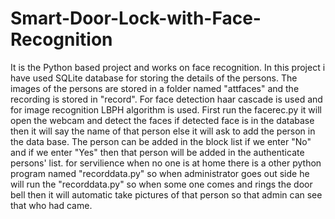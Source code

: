 # Smart-Door-Lock-with-Face-Recognition
It is the Python based project and works on face recognition.
In this project i have used SQLite database for storing the details of the persons.
The images of the persons are stored in a folder named "attfaces" and the recording is stored in "record".
For face detection haar cascade is used and for image recognition LBPH algorithm is used.
First run the facerec.py it will open the webcam and detect the faces if detected face is in the database then it will say the name of that person else it will ask to add the person in the data base.
The person can be added in the block list if we enter "No" and if we enter "Yes" then that person will be added in the authenticate persons' list.
for servilience when no one is at home there is a other python program named "recorddata.py" so when administrator goes out side he will run the "recorddata.py" so when some one comes and rings the door bell then it will automatic take pictures of that person so that admin can see that who had came.
